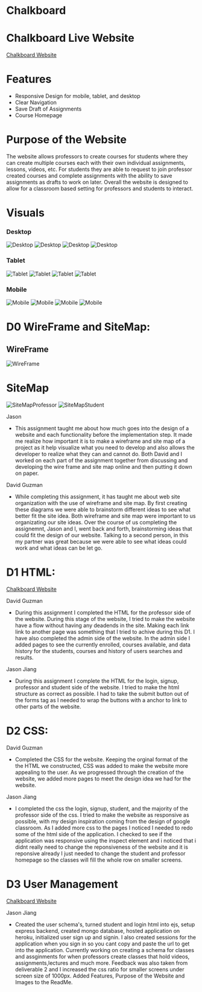 # Chalkboard

# Chalkboard Live Website

[Chalkboard Website](https://chalk-board-app.herokuapp.com/)

# Features

- Responsive Design for mobile, tablet, and desktop
- Clear Navigation
- Save Draft of Assignments
- Course Homepage

# Purpose of the Website

The website allows professors to create courses for students where they can create multiple courses each with their own individual assignments, lessons, videos, etc. For students they are able to request to join professor created courses and complete assignments with the ability to save assignments as drafts to work on later. Overall the website is designed to allow for a classroom based setting for professors and students to interact.

# Visuals

### Desktop

![Desktop](https://github.com/DavidGuzman1999/chalkboard/blob/main/screenshots/desktop_signin.PNG)
![Desktop](https://github.com/DavidGuzman1999/chalkboard/blob/main/screenshots/desktop_signup.PNG)
![Desktop](https://github.com/DavidGuzman1999/chalkboard/blob/main/screenshots/desktop_homepage.PNG)
![Desktop](https://github.com/DavidGuzman1999/chalkboard/blob/main/screenshots/desktop_course.PNG)

### Tablet

![Tablet](https://github.com/DavidGuzman1999/chalkboard/blob/main/screenshots/tablet_signin.PNG)
![Tablet](https://github.com/DavidGuzman1999/chalkboard/blob/main/screenshots/tablet_signup.PNG)
![Tablet](https://github.com/DavidGuzman1999/chalkboard/blob/main/screenshots/tablet_homepage.PNG)
![Tablet](https://github.com/DavidGuzman1999/chalkboard/blob/main/screenshots/tablet_course.PNG)

### Mobile

![Mobile](https://github.com/DavidGuzman1999/chalkboard/blob/main/screenshots/mobile_signin.PNG)
![Mobile](https://github.com/DavidGuzman1999/chalkboard/blob/main/screenshots/mobile_signup.PNG)
![Mobile](https://github.com/DavidGuzman1999/chalkboard/blob/main/screenshots/mobile_homepage.PNG)
![Mobile](https://github.com/DavidGuzman1999/chalkboard/blob/main/screenshots/mobile_course.PNG)

# D0 WireFrame and SiteMap:

## WireFrame

![WireFrame](https://github.com/DavidGuzman1999/chalkboard/blob/main/images/IMG-0692.jpg)

# SiteMap

![SiteMapProfessor](https://github.com/DavidGuzman1999/chalkboard/blob/main/images/siteMapProfessor.png)
![SiteMapStudent](https://github.com/DavidGuzman1999/chalkboard/blob/main/images/siteMapStudent.png)

Jason

- This assignment taught me about how much goes into the design of a website and each functionality before the implementation step.
  It made me realize how important it is to make a wireframe and site map of a project as it help visualize what you need to develop and also
  allows the developer to realize what they can and cannot do. Both David and I worked on each part of the assignment together from discussing and developing the wire frame
  and site map online and then putting it down on paper.

David Guzman

- While completing this assignment, it has taught me about web site organization with the use of wireframe and site map. By first creating these diagrams
  we were able to brainstorm different ideas to see what better fit the site idea. Both wireframe and site map were important to us organizating our site ideas.
  Over the course of us completing the assignemnt, Jason and I, went back and forth, brainstorming ideas that could fit the design of our website.
  Talking to a second person, in this my partner was great because we were able to see what ideas could work and what ideas can be let go.

# D1 HTML:

[Chalkboard Website](https://davidguzman1999.github.io/chalkboard/index.html)

David Guzman

- During this assignment I completed the HTML for the professor side of the website. During this stage of the website, I tried to make the website have a flow without having any deadends in the site. Making each link link to another page was something that I tried to achive during this D1. I have also completed the admin side of the website. In the admin side I added pages to see the currently enrolled, courses available, and data history for the students, courses and history of users searches and results.

Jason Jiang

- During this assignment I complete the HTML for the login, signup, professor and student side of the website. I tried to make the html structure as correct as possible. I had to take the submit button out of the forms tag as I needed to wrap the buttons with a anchor to link to other parts of the website.

# D2 CSS:

David Guzman

- Completed the CSS for the website. Keeping the orginal format of the the HTML we constructed, CSS was added to make the website more appealing to the user. As we progressed through the creation of the website, we added more pages to meet the design idea we had for the website.

Jason Jiang

- I completed the css the login, signup, student, and the majority of the professor side of the css. I tried to make the website as responsive as possible, with my design inspiration coming from the design of google classroom. As I added more css to the pages I noticed I needed to redo some of the html side of the application. I checked to see if the application was responsive using the inspect element and i noticed that i didnt really need to change the reponsiveness of the website and it is reponsive already I just needed to change the student and professor homepage so the classes will fill the whole row on smaller screens.

# D3 User Management

[Chalkboard Website](https://chalk-board-app.herokuapp.com/)

Jason Jiang

- Created the user schema's, turned student and login html into ejs, setup express backend, created mongo database, hosted application on heroku, initialized user sign up and signin. I also created sessions for the application when you sign in so you cant copy and paste the url to get into the application. Currently working on creating a schema for classes and assginments for when professors create classes that hold videos, assignments,lectures and much more. Feedback was also taken from deliverable 2 and I increased the css ratio for smaller screens under screen size of 1000px. Added Features, Purpose of the Website and Images to the ReadMe.
